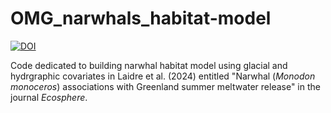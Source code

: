 # OMG_narwhals_habitat-model

[![DOI](https://zenodo.org/badge/DOI/10.5281/zenodo.13695167.svg)](https://doi.org/10.5281/zenodo.13695167)

Code dedicated to building narwhal habitat model using glacial and hydrgraphic covariates in Laidre et al. (2024) entitled "Narwhal (_Monodon monoceros_) associations with Greenland summer meltwater release" in the journal _Ecosphere_.
